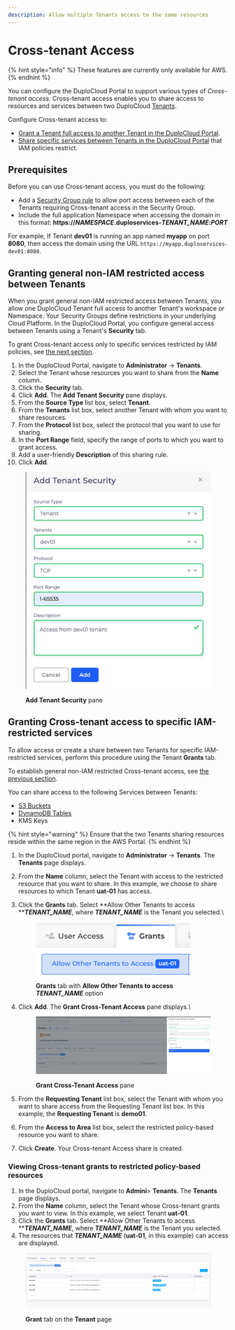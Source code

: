 ```yaml
---
description: Allow multiple Tenants access to the same resources
---
```


# Cross-tenant Access

{% hint style="info" %}
These features are currently only available for AWS.
{% endhint %}

You can configure the DuploCloud Portal to support various types of _Cross-tenant access_. Cross-tenant access enables you to share access to resources and services between two DuploCloud [Tenants](../../../welcome-to-duplocloud/application-focussed-interface/duplocloud-common-components/tenant.md).

Configure Cross-tenant access to:

* [Grant a Tenant full access to another Tenant in the DuploCloud Portal](cross-tenant-access.md#granting-full-cross-tenant-access-between-tenants).
* [Share specific services between Tenants in the DuploCloud Portal](cross-tenant-access.md#granting-cross-tenant-access-to-specific-iam-restricted-services) that IAM policies restrict.

## Prerequisites

Before you can use Cross-tenant access, you must do the following:

* Add a [Security Group rule](../../../overview/use-cases/creating-an-infrastructure-and-plan-for-aws/security-group-rules.md) to allow port access between each of the Tenants requiring Cross-tenant access in the Security Group.
* Include the full application Namespace when accessing the domain in this format: **https://**_**NAMESPACE**_**.duploservices-**_**TENANT\_NAME**_**:**_**PORT**_

For example, If Tenant **dev01** is running an app named **myapp** on port **8080**, then access the domain using the URL `https://myapp.duploservices-dev01:8080`.&#x20;

## Granting general non-IAM restricted access between Tenants

When you grant general non-IAM restricted access between Tenants, you allow one DuploCloud  Tenant full access to another Tenant's workspace or Namespace. Your Security Groups define restrictions in your underlying Cloud Platform. In the DuploCloud Portal, you configure general access between Tenants using a Tenant's **Security** tab.

To grant Cross-tenant access only to specific services restricted by IAM policies, see [the next section](cross-tenant-access.md#granting-cross-tenant-access-to-specific-iam-restricted-services).

1. In the DuploCloud Portal, navigate to **Administrator** -> **Tenants**.
2. Select the Tenant whose resources you want to share from the **Name** column.
3. Click the **Security** tab.
4. Click **Add**. The **Add Tenant Security** pane displays.
5. From the **Source Type** list box, select **Tenant**.
6. From the **Tenants** list box, select another Tenant with whom you want to share resources.
7. From the **Protocol** list box, select the protocol that you want to use for sharing.
8. In the **Port Range** field, specify the range of ports to which you want to grant access.
9. Add a user-friendly **Description** of this sharing rule.
10. Click **Add**.

<div align="left">

<figure><img src="../../../.gitbook/assets/Screen Shot 2023-03-07 at 6.09.09 PM.png" alt=""><figcaption><p><strong>Add Tenant Security</strong> pane</p></figcaption></figure>

</div>

## Granting Cross-tenant access to specific IAM-restricted services

To allow access or create a share between two Tenants for specific IAM-restricted services, perform this procedure using the Tenant **Grants** tab.&#x20;

To establish general non-IAM restricted Cross-tenant access, see [the previous section](cross-tenant-access.md#granting-general-non-iam-restricted-access-between-tenants).&#x20;

You can share access to the following Services between Tenants:

* [S3 Buckets](../../../overview/aws-services/s3-bucket.md)
* [DynamoDB Tables](../../../aws-user-guide/aws-services/database/dynamodb.md)
* KMS Keys

{% hint style="warning" %}
Ensure that the two Tenants sharing resources reside within the same region in the AWS Portal.
{% endhint %}

1. In the DuploCloud portal, navigate to **Administrator** -> **Tenants**. The **Tenants** page displays.
2. From the **Name** column, select the Tenant with access to the restricted resource that you want to share. In this example, we choose to share resources to which Tenant **uat-01** has access.
3.  Click the **Grants** tab. Select **Allow Other Tenants to access **_**TENANT\_NAME**_, where _**TENANT\_NAME**_ is the Tenant you selected.\


    <div align="left">

    <figure><img src="../../../.gitbook/assets/AWS_GCT_selector.png" alt=""><figcaption><p><strong>Grants</strong> tab with <strong>Allow Other Tenants to access </strong><em><strong>TENANT_NAME</strong></em> option </p></figcaption></figure>

    </div>


4.  Click **Add**. The **Grant Cross-Tenant Access** pane displays.\


    <div align="left">

    <figure><img src="../../../.gitbook/assets/kms2.png" alt=""><figcaption><p><strong>Grant Cross-Tenant Access</strong> pane</p></figcaption></figure>

    </div>


5. From the **Requesting Tenant** list box, select the Tenant with whom you want to share access from the Requesting Tenant list box. In this example, the **Requesting Tenant** is **demo01**.
6. From the **Access to Area** list box, select the restricted policy-based resource you want to share.
7. Click **Create**. Your Cross-tenant Access share is created.

### Viewing Cross-tenant grants to restricted policy-based resources

1. In the DuploCloud portal, navigate to **Admini**> **Tenants**. The **Tenants** page displays.
2. From the **Name** column, select the Tenant whose Cross-tenant grants you want to view. In this example, we select Tenant **uat-01**.
3. Click the **Grants** tab. Select **Allow Other Tenants to access **_**TENANT\_NAME**_, where _**TENANT\_NAME**_ is the Tenant you selected.
4. The resources that _**TENANT\_NAME**_ (**uat-01**, in this example) can access are displayed.

<div align="left">

<figure><img src="../../../.gitbook/assets/kms1 (1).png" alt=""><figcaption><p><strong>Grant</strong> tab on the <strong>Tenant</strong> page</p></figcaption></figure>

</div>
